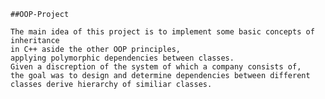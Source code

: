     ##OOP-Project
    
    The main idea of this project is to implement some basic concepts of inheritance
    in C++ aside the other OOP principles, 
    applying polymorphic dependencies between classes.
    Given a discreption of the system of which a company consists of, 
    the goal was to design and determine dependencies between different classes derive hierarchy of similiar classes.
    
    
